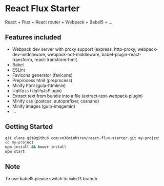 # React Flux Starter

React + Flux + React router + Webpack + Babel5 + ...

## Features included

- Webpack dev server with proxy support (express, http-proxy, webpack-dev-middleware, webpack-hot-middleware, babel-plugin-react-transform, react-transform-hmr)
- Babel 
- ESLint
- Favicons generator (favicons)
- Preprocess html (preprocess)
- Minify html (gulp-htmlmin) 
- Uglify js (UglifyJsPlugin)
- Extract text from bundle into a file (extract-text-webpack-plugin)
- Minify css (postcss, autoprefixer, cssnano)
- Minify images (gulp-imagemin)
- ...

## Getting Started

```bash
git clone git@github.com:vn38minhtran/react-flux-starter.git my-project
cd my-project
npm install && bower install
npm start
```

## Note

To use babel5 please switch to `babel5` branch.
